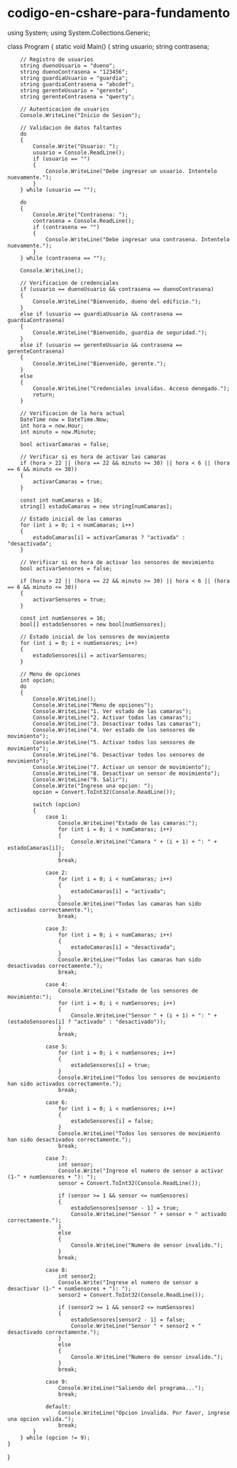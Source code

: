 # codigo-en-cshare-para-fundamento
using System;
using System.Collections.Generic;

class Program
{
    static void Main()
    {
        string usuario;
        string contrasena;

        // Registro de usuarios
        string duenoUsuario = "dueno";
        string duenoContrasena = "123456";
        string guardiaUsuario = "guardia";
        string guardiaContrasena = "abcdef";
        string gerenteUsuario = "gerente";
        string gerenteContrasena = "qwerty";

        // Autenticacion de usuarios
        Console.WriteLine("Inicio de Sesion");

        // Validacion de datos faltantes
        do
        {
            Console.Write("Usuario: ");
            usuario = Console.ReadLine();
            if (usuario == "")
            {
                Console.WriteLine("Debe ingresar un usuario. Intentelo nuevamente.");
            }
        } while (usuario == "");

        do
        {
            Console.Write("Contrasena: ");
            contrasena = Console.ReadLine();
            if (contrasena == "")
            {
                Console.WriteLine("Debe ingresar una contrasena. Intentelo nuevamente.");
            }
        } while (contrasena == "");

        Console.WriteLine();

        // Verificacion de credenciales
        if (usuario == duenoUsuario && contrasena == duenoContrasena)
        {
            Console.WriteLine("Bienvenido, dueno del edificio.");
        }
        else if (usuario == guardiaUsuario && contrasena == guardiaContrasena)
        {
            Console.WriteLine("Bienvenido, guardia de seguridad.");
        }
        else if (usuario == gerenteUsuario && contrasena == gerenteContrasena)
        {
            Console.WriteLine("Bienvenido, gerente.");
        }
        else
        {
            Console.WriteLine("Credenciales invalidas. Acceso denegado.");
            return;
        }

        // Verificacion de la hora actual
        DateTime now = DateTime.Now;
        int hora = now.Hour;
        int minuto = now.Minute;

        bool activarCamaras = false;

        // Verificar si es hora de activar las camaras
        if (hora > 22 || (hora == 22 && minuto >= 30) || hora < 6 || (hora == 6 && minuto <= 30))
        {
            activarCamaras = true;
        }

        const int numCamaras = 16;
        string[] estadoCamaras = new string[numCamaras];

        // Estado inicial de las camaras
        for (int i = 0; i < numCamaras; i++)
        {
            estadoCamaras[i] = activarCamaras ? "activada" : "desactivada";
        }

        // Verificar si es hora de activar los sensores de movimiento
        bool activarSensores = false;

        if (hora > 22 || (hora == 22 && minuto >= 30) || hora < 6 || (hora == 6 && minuto <= 30))
        {
            activarSensores = true;
        }

        const int numSensores = 16;
        bool[] estadoSensores = new bool[numSensores];

        // Estado inicial de los sensores de movimiento
        for (int i = 0; i < numSensores; i++)
        {
            estadoSensores[i] = activarSensores;
        }

        // Menu de opciones
        int opcion;
        do
        {
            Console.WriteLine();
            Console.WriteLine("Menu de opciones");
            Console.WriteLine("1. Ver estado de las camaras");
            Console.WriteLine("2. Activar todas las camaras");
            Console.WriteLine("3. Desactivar todas las camaras");
            Console.WriteLine("4. Ver estado de los sensores de movimiento");
            Console.WriteLine("5. Activar todos los sensores de movimiento");
            Console.WriteLine("6. Desactivar todos los sensores de movimiento");
            Console.WriteLine("7. Activar un sensor de movimiento");
            Console.WriteLine("8. Desactivar un sensor de movimiento");
            Console.WriteLine("9. Salir");
            Console.Write("Ingrese una opcion: ");
            opcion = Convert.ToInt32(Console.ReadLine());

            switch (opcion)
            {
                case 1:
                    Console.WriteLine("Estado de las camaras:");
                    for (int i = 0; i < numCamaras; i++)
                    {
                        Console.WriteLine("Camara " + (i + 1) + ": " + estadoCamaras[i]);
                    }
                    break;

                case 2:
                    for (int i = 0; i < numCamaras; i++)
                    {
                        estadoCamaras[i] = "activada";
                    }
                    Console.WriteLine("Todas las camaras han sido activadas correctamente.");
                    break;

                case 3:
                    for (int i = 0; i < numCamaras; i++)
                    {
                        estadoCamaras[i] = "desactivada";
                    }
                    Console.WriteLine("Todas las camaras han sido desactivadas correctamente.");
                    break;

                case 4:
                    Console.WriteLine("Estado de los sensores de movimiento:");
                    for (int i = 0; i < numSensores; i++)
                    {
                        Console.WriteLine("Sensor " + (i + 1) + ": " + (estadoSensores[i] ? "activado" : "desactivado"));
                    }
                    break;

                case 5:
                    for (int i = 0; i < numSensores; i++)
                    {
                        estadoSensores[i] = true;
                    }
                    Console.WriteLine("Todos los sensores de movimiento han sido activados correctamente.");
                    break;

                case 6:
                    for (int i = 0; i < numSensores; i++)
                    {
                        estadoSensores[i] = false;
                    }
                    Console.WriteLine("Todos los sensores de movimiento han sido desactivados correctamente.");
                    break;

                case 7:
                    int sensor;
                    Console.Write("Ingrese el numero de sensor a activar (1-" + numSensores + "): ");
                    sensor = Convert.ToInt32(Console.ReadLine());

                    if (sensor >= 1 && sensor <= numSensores)
                    {
                        estadoSensores[sensor - 1] = true;
                        Console.WriteLine("Sensor " + sensor + " activado correctamente.");
                    }
                    else
                    {
                        Console.WriteLine("Numero de sensor invalido.");
                    }
                    break;

                case 8:
                    int sensor2;
                    Console.Write("Ingrese el numero de sensor a desactivar (1-" + numSensores + "): ");
                    sensor2 = Convert.ToInt32(Console.ReadLine());

                    if (sensor2 >= 1 && sensor2 <= numSensores)
                    {
                        estadoSensores[sensor2 - 1] = false;
                        Console.WriteLine("Sensor " + sensor2 + " desactivado correctamente.");
                    }
                    else
                    {
                        Console.WriteLine("Numero de sensor invalido.");
                    }
                    break;

                case 9:
                    Console.WriteLine("Saliendo del programa...");
                    break;

                default:
                    Console.WriteLine("Opcion invalida. Por favor, ingrese una opcion valida.");
                    break;
            }
        } while (opcion != 9);
    }
}
